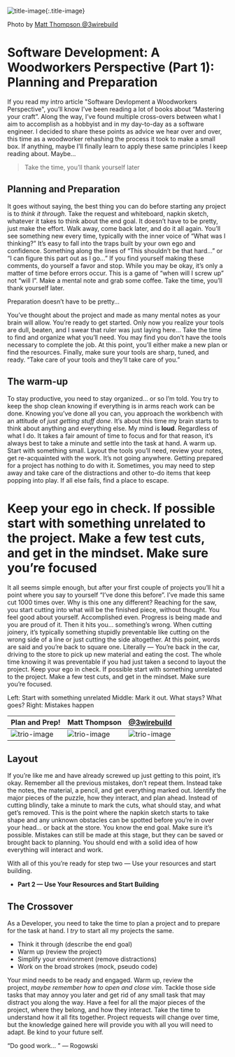 ![title-image](/posts/2019-01-14-software_development_a_woodworkers_perspective/images/part1/IMG_3775.jpg){:.title-image}

Photo by [Matt Thompson @3wirebuild](https://instagram.com/3wirebuild)

# Software Development: A Woodworkers Perspective (Part 1): Planning and Preparation

If you read my intro article "Software Devlopment a Woodworkers Perspective", you’ll know I’ve been reading a lot of books about “Mastering your craft”. Along the way, I’ve found multiple cross-overs between what I aim to accomplish as a hobbyist and in my day-to-day as a software engineer. I decided to share these points as advice we hear over and over, this time as a woodworker rehashing the process it took to make a small box. If anything, maybe I’ll finally learn to apply these same principles I keep reading about. Maybe…

> Take the time, you’ll thank yourself later

## **Planning and Preparation**

It goes without saying, the best thing you can do before starting any project is to *think it through*. Take the request and whiteboard, napkin sketch, whatever it takes to think about the end goal. It doesn’t have to be pretty, just make the effort. Walk away, come back later, and do it all again. You’ll see something new every time, typically with the inner voice of “What was I thinking?” It’s easy to fall into the traps built by your own ego and confidence. Something along the lines of “This shouldn’t be that hard…” or “I can figure this part out as I go…” If you find yourself making these comments, do yourself a favor and stop. While you may be okay, it’s only a matter of time before errors occur. This is a game of “when will I screw up” not “will I”. Make a mental note and grab some coffee. Take the time, you’ll thank yourself later.

Preparation doesn’t have to be pretty…

You’ve thought about the project and made as many mental notes as your brain will allow. You’re ready to get started. Only now you realize your tools are dull, beaten, and I swear that ruler was just laying here… Take the time to find and organize what you’ll need. You may find you don’t have the tools necessary to complete the job. At this point, you’ll either make a new plan or find the resources. Finally, make sure your tools are sharp, tuned, and ready. “Take care of your tools and they’ll take care of you.”

## **The warm-up**

To stay productive, you need to stay organized… or so I’m told. You try to keep the shop clean knowing if everything is in arms reach work can be done. Knowing you’ve done all you can, you approach the workbench with an attitude of *just* *getting stuff done*. It’s about this time my brain starts to think about anything and everything else. My mind is **loud**. Regardless of what I do. It takes a fair amount of time to focus and for that reason, it’s always best to take a minute and settle into the task at hand. A warm up. Start with something small. Layout the tools you’ll need, review your notes, get re-acquainted with the work. It’s not going anywhere. Getting prepared for a project has nothing to do with it. Sometimes, you may need to step away and take care of the distractions and other to-do items that keep popping into play. If all else fails, find a place to escape.

# Keep your ego in check. If possible start with something unrelated to the project. Make a few test cuts, and get in the mindset. Make sure you’re focused

It all seems simple enough, but after your first couple of projects you’ll hit a point where you say to yourself “I’ve done this before”. I’ve made this same cut 1000 times over. Why is this one any different? Reaching for the saw, you start cutting into what will be the finished piece, without thought. You feel good about yourself. Accomplished even. Progress is being made and you are proud of it. Then it hits you… something’s wrong. When cutting joinery, it’s typically something stupidly preventable like cutting on the wrong side of a line or just cutting the side altogether. At this point, words are said and you’re back to square one. Literally — You’re back in the car, driving to the store to pick up new material and eating the cost. The whole time knowing it was preventable if you had just taken a second to layout the project. Keep your ego in check. If possible start with something unrelated to the project. Make a few test cuts, and get in the mindset. Make sure you’re focused.

Left: Start with something unrelated Middle: Mark it out. What stays? What goes? Right: Mistakes happen

 | Plan and Prep!                                                                                            | Matt Thompson                                                                                             | [@3wirebuild](https://instagram.com/3wirebuild)                                                           |
 | --------------------------------------------------------------------------------------------------------- | --------------------------------------------------------------------------------------------------------- | --------------------------------------------------------------------------------------------------------- |
 | ![trio-image](/posts/2019-01-14-software_development_a_woodworkers_perspective/images/part1/IMG_3785.jpg) | ![trio-image](/posts/2019-01-14-software_development_a_woodworkers_perspective/images/part1/IMG_3797.jpg) | ![trio-image](/posts/2019-01-14-software_development_a_woodworkers_perspective/images/part1/IMG_3800.jpg) |

## **Layout**

If you’re like me and have already screwed up just getting to this point, it’s okay. Remember all the previous mistakes, don’t repeat them. Instead take the notes, the material, a pencil, and get everything marked out. Identify the major pieces of the puzzle, how they interact, and plan ahead. Instead of cutting blindly, take a minute to mark the cuts, what should stay, and what get’s removed. This is the point where the napkin sketch starts to take shape and any unknown obstacles can be spotted before you’re in over your head… or back at the store. You know the end goal. Make sure it’s possible. Mistakes can still be made at this stage, but they can be saved or brought back to planning. You should end with a solid idea of how everything will interact and work.

With all of this you’re ready for step two — Use your resources and start building.

- **Part 2 — Use Your Resources and Start Building** 

## **The Crossover**

As a Developer, you need to take the time to plan a project and to prepare for the task at hand. I *try* to start all my projects the same.

- Think it through (describe the end goal)
- Warm up (review the project)
- Simplify your environment (remove distractions)
- Work on the broad strokes (mock, pseudo code)

Your mind needs to be ready and engaged. Warm up, review the project, *maybe remember how to open and close vim*. Tackle those side tasks that may annoy you later and get rid of any small task that may distract you along the way. Have a feel for all the major pieces of the project, where they belong, and how they interact. Take the time to understand how it all fits together. Project requests will change over time, but the knowledge gained here will provide you with all you will need to adapt. Be kind to your future self.

“Do good work... ” — Rogowski
